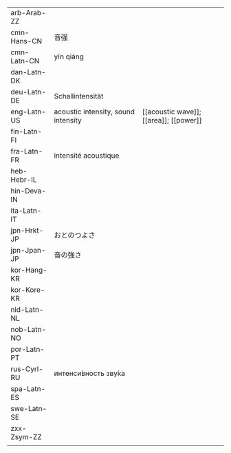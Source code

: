 | | | |
|-|-|-|
| arb-Arab-ZZ |  |  |
| cmn-Hans-CN | 音强 |  |
| cmn-Latn-CN | yīn qiáng |  |
| dan-Latn-DK |  |  |
| deu-Latn-DE | Schallintensität |  |
| eng-Latn-US | acoustic intensity, sound intensity | [[acoustic wave]]; [[area]]; [[power]] |
| fin-Latn-FI |  |  |
| fra-Latn-FR | intensité acoustique |  |
| heb-Hebr-IL |  |  |
| hin-Deva-IN |  |  |
| ita-Latn-IT |  |  |
| jpn-Hrkt-JP | おとのつよさ |  |
| jpn-Jpan-JP | 音の強さ |  |
| kor-Hang-KR |  |  |
| kor-Kore-KR |  |  |
| nld-Latn-NL |  |  |
| nob-Latn-NO |  |  |
| por-Latn-PT |  |  |
| rus-Cyrl-RU | интенси́вность зву́ка |  |
| spa-Latn-ES |  |  |
| swe-Latn-SE |  |  |
| zxx-Zsym-ZZ |  |  |
|  |  |  |
